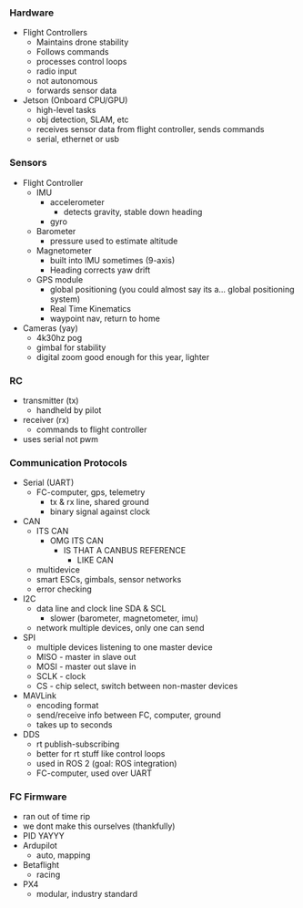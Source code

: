 ### Hardware

- Flight Controllers
	- Maintains drone stability
	- Follows commands
	- processes control loops
	- radio input
	- not autonomous
	- forwards sensor data
- Jetson (Onboard CPU/GPU)
	- high-level tasks
	- obj detection, SLAM, etc
	- receives sensor data from flight controller, sends commands
	- serial, ethernet or usb

### Sensors

- Flight Controller
	- IMU
		- accelerometer
			- detects gravity, stable down heading
		- gyro
	- Barometer
		- pressure used to estimate altitude
	- Magnetometer
		- built into IMU sometimes (9-axis)
		- Heading corrects yaw drift
	- GPS module
		- global positioning (you could almost say its a... global positioning system) 
		- Real Time Kinematics
		- waypoint nav, return to home
- Cameras (yay)
	- 4k30hz pog
	- gimbal for stability
	- digital zoom good enough for this year, lighter

### RC 

- transmitter (tx)
	- handheld by pilot
- receiver (rx)
	- commands to flight controller
- uses serial not pwm

### Communication Protocols

- Serial (UART)
	- FC-computer, gps, telemetry
		- tx & rx line, shared ground
		- binary signal against clock
- CAN
	- ITS CAN
		- OMG ITS CAN
			- IS THAT A CANBUS REFERENCE
				- LIKE CAN
	- multidevice
	- smart ESCs, gimbals, sensor networks
	- error checking
- I2C
	- data line and clock line SDA & SCL
		- slower (barometer, magnetometer, imu)
	- network multiple devices, only one can send
- SPI
	- multiple devices listening to one master device
	- MISO - master in slave out
	- MOSI - master out slave in
	- SCLK - clock
	- CS - chip select, switch between non-master devices
- MAVLink
	- encoding format
	- send/receive info between FC, computer, ground
	- takes up to seconds
- DDS
	- rt publish-subscribing
	- better for rt stuff like control loops
	- used in ROS 2 (goal: ROS integration)
	- FC-computer, used over UART

### FC Firmware

- ran out of time rip
- we dont make this ourselves (thankfully)
- PID YAYYY
- Ardupilot
	- auto, mapping
- Betaflight
	- racing
- PX4
	- modular, industry standard